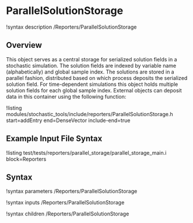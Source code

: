 # ParallelSolutionStorage

!syntax description /Reporters/ParallelSolutionStorage

## Overview

This object serves as a central storage for serialized solution fields in a stochastic
simulation. The solution fields are indexed by variable name (alphabetically) and global sample index.
The solutions are stored in a parallel fashion, distributed based on which process
deposits the serialized solution field.
For time-dependent simulations this object holds multiple solution fields for each
global sample index. External objects can deposit data in this container using the following function:

!listing modules/stochastic_tools/include/reporters/ParallelSolutionStorage.h
 start=addEntry
 end=DenseVector
 include-end=true

## Example Input File Syntax

!listing test/tests/reporters/parallel_storage/parallel_storage_main.i block=Reporters

## Syntax

!syntax parameters /Reporters/ParallelSolutionStorage

!syntax inputs /Reporters/ParallelSolutionStorage

!syntax children /Reporters/ParallelSolutionStorage
